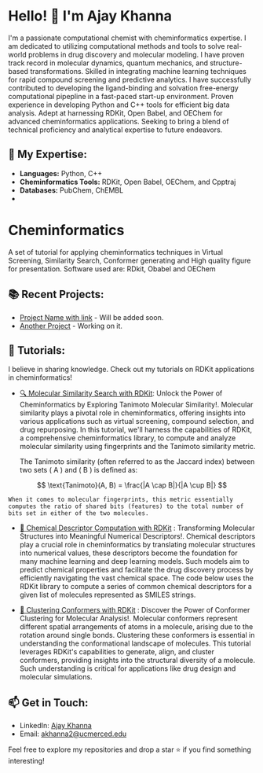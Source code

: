 # Hello! 👋 I'm Ajay Khanna
I'm a passionate computational chemist with cheminformatics expertise. I am dedicated to utilizing computational methods and tools to solve real-world problems in drug discovery and molecular modeling. I have proven track record in molecular dynamics, quantum mechanics, and structure-based transformations. Skilled in integrating machine learning techniques for rapid compound screening and predictive analytics. I have successfully contributed to developing the ligand-binding and solvation free-energy computational pipepline in a fast-paced start-up environment. Proven experience in developing Python and C++ tools for efficient big data analysis. Adept at harnessing RDKit, Open Babel, and OEChem for advanced cheminformatics applications. Seeking to bring a blend of technical proficiency and analytical expertise to future endeavors.

## 🔬 My Expertise:
- **Languages:** Python, C++
- **Cheminformatics Tools:** RDKit, Open Babel, OEChem, and Cpptraj
- **Databases:** PubChem, ChEMBL
- 
# Cheminformatics
A set of tutorial for applying cheminformatics techniques in Virtual Screening, Similarity Search, Conformer generating and High quality figure for presentation.
Software used are: RDkit, Obabel and OEChem

## 📚 Recent Projects:
- [Project Name with link](#) - Will be added soon.
- [Another Project](#) - Working on it.

## 📘 Tutorials:
I believe in sharing knowledge. Check out my tutorials on RDKit applications in cheminformatics!
- [🔍 Molecular Similarity Search with RDKit](https://github.com/Ajaykhanna/Cheminformatics/blob/main/rdkit/tanimoto_similarity_search.py): Unlock the Power of Cheminformatics by Exploring Tanimoto Molecular Similarity!. Molecular similarity plays a pivotal role in cheminformatics, offering insights into various applications such as virtual screening, compound selection, and drug repurposing. In this tutorial, we'll harness the capabilities of RDKit, a comprehensive cheminformatics library, to compute and analyze molecular similarity using fingerprints and the Tanimoto similarity metric.

    The Tanimoto similarity (often referred to as the Jaccard index) between two sets \( A \) and \( B \) is defined as:

$$
\text{Tanimoto}(A, B) = \frac{|A \cap B|}{|A \cup B|}
$$

    When it comes to molecular fingerprints, this metric essentially computes the ratio of shared bits (features) to the total number of bits set in either of the two molecules.

- [🧪 Chemical Descriptor Computation with RDKit](https://github.com/Ajaykhanna/Cheminformatics/blob/main/rdkit/prescreening_with_rdkit.ipynb) : Transforming Molecular Structures into Meaningful Numerical Descriptors!. Chemical descriptors play a crucial role in cheminformatics by translating molecular structures into numerical values, these descriptors become the foundation for many machine learning and deep learning models. Such models aim to predict chemical properties and facilitate the drug discovery process by efficiently navigating the vast chemical space. The code below uses the RDKit library to compute a series of common chemical descriptors for a given list of molecules represented as SMILES strings.

- [🧬 Clustering Conformers with RDKit](https://github.com/Ajaykhanna/Cheminformatics/blob/main/rdkit/Clustering_conformers_wth_RdKit.ipynb) : Discover the Power of Conformer Clustering for Molecular Analysis!. Molecular conformers represent different spatial arrangements of atoms in a molecule, arising due to the rotation around single bonds. Clustering these conformers is essential in understanding the conformational landscape of molecules. This tutorial leverages RDKit's capabilities to generate, align, and cluster conformers, providing insights into the structural diversity of a molecule. Such understanding is critical for applications like drug design and molecular simulations.

## 📫 Get in Touch:
- LinkedIn: [Ajay Khanna](https://www.linkedin.com/in/ajay-khanna/)
- Email: akhanna2@ucmerced.edu

Feel free to explore my repositories and drop a star ⭐ if you find something interesting!
